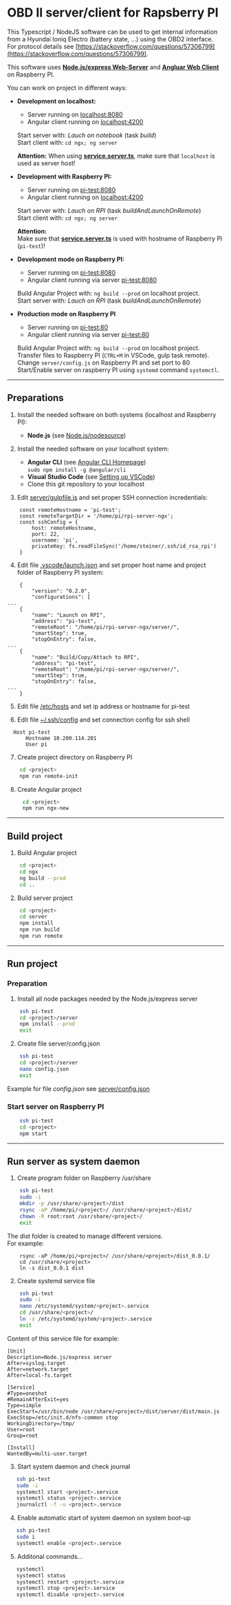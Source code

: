 # OBD II server/client for Rapsberry PI

This Typescript / NodeJS software can be used to get internal information from a Hyundai Ioniq Electro (battery state, ...) using the OBD2 interface.  
For protocol details see [https://stackoverflow.com/questions/57306799](https://stackoverflow.com/questions/57306799).

This software uses **[Node.js/express Web-Server](https://expressjs.com/de/)** and **[Angluar Web Client](https://angular.io/)** on Raspberry PI.

You can work on project in different ways:

* **Development on localhost:**
    * Server running on [localhost:8080](localhost:8080)
    * Angular client running on [localhost:4200](localhost:4200)
    
    Start server with: *Lauch on notebook* (task *build*)  
    Start client with: `cd ngx; ng server`  
    
    **Attention:**
    When using **[service.server.ts](ngx-template/src/app/services/server.service.ts)**, make sure that `localhost` is used as server host!

* **Development with Raspberry PI:**
    * Server running on [pi-test:8080](pi-test:8080)
    * Angular client running on [localhost:4200](localhost:4200)
    
    Start server with: *Lauch on RPI* (task *buildAndLaunchOnRemote*)  
    Start client with: `cd ngx; ng server`  
    
    **Attention:**  
    Make sure that **[service.server.ts](ngx-template/src/app/services/server.service.ts)** is used with hostname of Raspberry Pi (`pi-test`)!


* **Development mode on Raspberry PI:**
    * Server running on [pi-test:8080](pi-test:8080)
    * Angular client running via server [pi-test:8080](pi-test:8080)
    
    Build Angular Project with: `ng build --prod` on localhost project.  
    Start server with: *Lauch on RPI* (task *buildAndLaunchOnRemote*)  
   
* **Production mode on Raspberry PI**
    * Server running on [pi-test:80](pi-test:80)
    * Angular client running via server [pi-test:80](pi-test:80)
    
    Build Angular Project with: `ng build --prod` on localhost project.  
    Transfer files to Raspberry PI (`CTRL+M` in VSCode, gulp task remote).  
    Change `server/config.js` on Raspberry PI and set port to 80  
    Start/Enable server on raspberry PI using `systemd` command `systemctl`.

-----------------------------------------------------

## Preparations

1) Install the needed software on both systems (localhost and Raspberry PI):

   * **Node.js** (see [Node.js/nodesource](https://github.com/nodesource/distributions#installation-instructions))
   
2) Install the needed software on your localhost system:

   * **Angular CLI** (see [Angular CLI Homepage](https://cli.angular.io/))  
     `sudo npm install -g @angular/cli` 
   * **Visual Studio Code** (see [Setting up VSCode](https://code.visualstudio.com/docs/setup/setup-overview))
   * Clone this git repository to your localhost

3) Edit [server/gulpfile.js](server/gulpfile.js) and set proper SSH connection incredentials:

```
    const remoteHostname = 'pi-test';
    const remoteTargetDir = '/home/pi/rpi-server-ngx';
    const sshConfig = {
        host: remoteHostname,
        port: 22,
        username: 'pi',
        privateKey: fs.readFileSync('/home/steiner/.ssh/id_rsa_rpi')
    }
```

4) Edit file [.vscode/launch.json](.vscode/launch.json) and set proper host name and project folder of Raspberry PI system:

```
    {
        "version": "0.2.0",
        "configurations": [
...        
    {
        "name": "Launch on RPI",
        "address": "pi-test",
        "remoteRoot": "/home/pi/rpi-server-ngx/server/",
        "smartStep": true,
        "stopOnEntry": false,
...
    {
        "name": "Build/Copy/Attach to RPI",
        "address": "pi-test",
        "remoteRoot": "/home/pi/rpi-server-ngx/server/",
        "smartStep": true,
        "stopOnEntry": false,           
...
    }            
```

5) Edit file [/etc/hosts](/etc/hosts) and set ip address or hostname for pi-test 

6) Edit file [~/.ssh/config](~/.ssh/config) and set connection config for ssh shell

```
  Host pi-test
      Hostname 10.200.114.201
      User pi
```
7) Create project directory on Raspberry PI

```bash
    cd <project>
    npm run remote-init
```

8) Create Angular project

```bash
     cd <project>
     npm run ngx-new
```
-----------------------------------------------------

## Build project

1) Build Angular project

```bash
    cd <project>
    cd ngx
    ng build --prod
    cd ..
```

2) Build server project

```bash
    cd <project>
    cd server
    npm install
    npm run build
    npm run remote
```
-----------------------------------------------------

## Run project

### Preparation

1) Install all node packages needed by the Node.js/express server

```bash
    ssh pi-test
    cd <project>/server
    npm install --prod
    exit
```

2) Create file server/config.json 

```bash
    ssh pi-test
    cd <project>/server
    nano config.json
    exit
```
Example for file *config.json* see [server/config.json](server/config.json)



### Start server on Raspberry PI

```bash
    ssh pi-test
    cd <project>
    npm start
```

-----------------------------------------------------

## Run server as system daemon

1) Create program folder on Raspberry /usr/share

```bash
    ssh pi-test
    sudo -i
    mkdir -p /usr/share/<project>/dist
    rsync -aP /home/pi/<project>/ /usr/share/<project>/dist/
    chown -R root:root /usr/share/<project>/
    exit
```

The dist folder is created to manage different versions.  
For example: 
```
    rsync -aP /home/pi/<project>/ /usr/share/<project>/dist_0.0.1/
    cd /usr/share/<project>
    ln -s dist_0.0.1 dist
```

2) Create systemd service file

```bash
    ssh pi-test
    sudo -i
    nano /etc/systemd/system/<project>.service
    cd /usr/share/<project>/
    ln -s /etc/systemd/system/<project>.service
    exit
```

Content of this service file for example:

```
[Unit]
Description=Node.js/express server 
After=syslog.target
After=network.target
After=local-fs.target

[Service]
#Type=oneshot
#RemainAfterExit=yes
Type=simple
ExecStart=/usr/bin/node /usr/share/<project>/dist/server/dist/main.js
ExecStop=/etc/init.d/nfs-common stop
WorkingDirectory=/tmp/
User=root
Group=root

[Install]
WantedBy=multi-user.target

```

3) Start system daemon and check journal

```bash
   ssh pi-test
   sudo -i 
   systemctl start <project>.service
   systemctl status <project>.service
   journalctl -f -u <project>.service
```

4) Enable automatic start of system daemon on system boot-up

```bash
   ssh pi-test
   sudo i
   systemctl enable <project>.service
```

5) Additonal commands...

```bash
   systemctl
   systemctl status
   systemctl restart <project>.service
   systemctl stop <project>.service
   systemctl disable <project>.service
```
